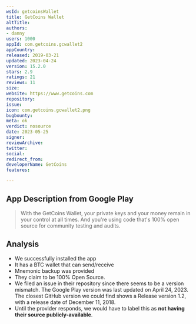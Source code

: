 ```yaml
---
wsId: getcoinsWallet
title: GetCoins Wallet
altTitle: 
authors:
- danny 
users: 1000
appId: com.getcoins.gcwallet2
appCountry: 
released: 2019-03-21
updated: 2023-04-24
version: 15.2.0
stars: 2.9
ratings: 21
reviews: 11
size: 
website: https://www.getcoins.com
repository: 
issue: 
icon: com.getcoins.gcwallet2.png
bugbounty: 
meta: ok
verdict: nosource
date: 2023-05-25
signer: 
reviewArchive: 
twitter: 
social: 
redirect_from: 
developerName: GetCoins
features: 

---
```


## App Description from Google Play 

> With the GetCoins Wallet, your private keys and your money remain in your control at all times. And you're using code that's 100% open source for community testing and audits.

## Analysis 

- We successfully installed the app 
- It has a BTC wallet that can send/receive 
- Mnemonic backup was provided 
- They claim to be 100% Open Source. 
- We filed an issue in their repository since there seems to be a version mismatch. The Google Play version was last updated on April 24, 2023. The closest GitHub version we could find shows a Release version 1.2, with a release date of December 11, 2018.  
- Until the provider responds, we would have to label this as **not having their source publicly-available**.

